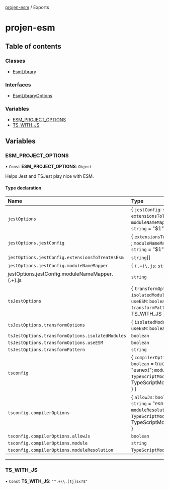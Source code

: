 [projen-esm](README.md) / Exports

# projen-esm

## Table of contents

### Classes

- [EsmLibrary](classes/EsmLibrary.md)

### Interfaces

- [EsmLibraryOptions](interfaces/EsmLibraryOptions.md)

### Variables

- [ESM\_PROJECT\_OPTIONS](modules.md#esm_project_options)
- [TS\_WITH\_JS](modules.md#ts_with_js)

## Variables

### ESM\_PROJECT\_OPTIONS

• `Const` **ESM\_PROJECT\_OPTIONS**: `Object`

Helps Jest and TSJest play nice with ESM.

#### Type declaration

| Name | Type |
| :------ | :------ |
| `jestOptions` | \{ `jestConfig`: \{ `extensionsToTreatAsEsm`: `string`[] ; `moduleNameMapper`: \{ `(.+)\.js`: `string` = "$1" }  }  } |
| `jestOptions.jestConfig` | \{ `extensionsToTreatAsEsm`: `string`[] ; `moduleNameMapper`: \{ `(.+)\.js`: `string` = "$1" }  } |
| `jestOptions.jestConfig.extensionsToTreatAsEsm` | `string`[] |
| `jestOptions.jestConfig.moduleNameMapper` | \{ `(.+)\.js`: `string` = "$1" } |
| jestOptions.jestConfig.moduleNameMapper.(.+)\.js | `string` |
| `tsJestOptions` | \{ `transformOptions`: \{ `isolatedModules`: `boolean` = true; `useESM`: `boolean` = true } ; `transformPattern`: `string` = TS\_WITH\_JS } |
| `tsJestOptions.transformOptions` | \{ `isolatedModules`: `boolean` = true; `useESM`: `boolean` = true } |
| `tsJestOptions.transformOptions.isolatedModules` | `boolean` |
| `tsJestOptions.transformOptions.useESM` | `boolean` |
| `tsJestOptions.transformPattern` | `string` |
| `tsconfig` | \{ `compilerOptions`: \{ `allowJs`: `boolean` = true; `module`: `string` = "esnext"; `moduleResolution`: `TypeScriptModuleResolution` = TypeScriptModuleResolution.NODE }  } |
| `tsconfig.compilerOptions` | \{ `allowJs`: `boolean` = true; `module`: `string` = "esnext"; `moduleResolution`: `TypeScriptModuleResolution` = TypeScriptModuleResolution.NODE } |
| `tsconfig.compilerOptions.allowJs` | `boolean` |
| `tsconfig.compilerOptions.module` | `string` |
| `tsconfig.compilerOptions.moduleResolution` | `TypeScriptModuleResolution` |

___

### TS\_WITH\_JS

• `Const` **TS\_WITH\_JS**: ``"^.+\\.[tj]sx?$"``
